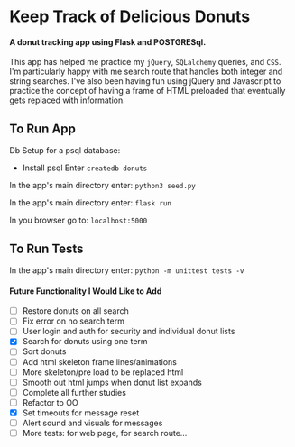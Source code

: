 # Keep Track of Delicious Donuts
#### A donut tracking app using Flask and POSTGRESql.

This app has helped me practice my `jQuery`, `SQLalchemy` queries, and `CSS`.
I'm particularly happy with me search route that handles both integer and string searches.
I've also been having fun using jQuery and Javascript to practice the concept of having
a frame of HTML preloaded that eventually gets replaced with information.

## To Run App
Db Setup for a psql database:
- Install psql
Enter
`createdb donuts`

In the app's main directory enter:
`python3 seed.py`

In the app's main directory enter:
`flask run`

In you browser go to:
`localhost:5000`

## To Run Tests
In the app's main directory enter:
`python -m unittest tests -v`

#### Future Functionality I Would Like to Add
- [ ] Restore donuts on all search
- [ ] Fix error on no search term
- [ ] User login and auth for security and individual donut lists
- [X] Search for donuts using one term
- [ ] Sort donuts
- [ ] Add html skeleton frame lines/animations
- [ ] More skeleton/pre load to be replaced html
- [ ] Smooth out html jumps when donut list expands
- [ ] Complete all further studies
- [ ] Refactor to OO
- [X] Set timeouts for message reset
- [ ] Alert sound and visuals for messages
- [ ] More tests: for web page, for search route...